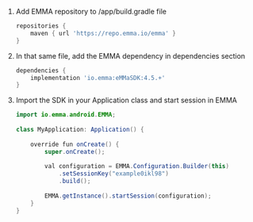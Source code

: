 1. Add EMMA repository to /app/build.gradle file

	```groovy
	repositories {
	    maven { url 'https://repo.emma.io/emma' }
	} 
	```

2. In that same file, add the EMMA dependency in dependencies section

	```groovy
	dependencies {
	    implementation 'io.emma:eMMaSDK:4.5.+'  
	}
	```

3. Import the SDK in your Application class and start session in EMMA

	```java
	import io.emma.android.EMMA;
		
	class MyApplication: Application() {
		
	    override fun onCreate() {
	        super.onCreate();
		
	        val configuration = EMMA.Configuration.Builder(this)
	            .setSessionKey("example0ikl98")
	            .build();
		
	        EMMA.getInstance().startSession(configuration);
	    }
	}
	```